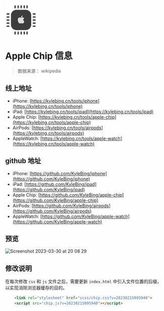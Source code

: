 <img src="https://github.com/KyleBing/apple-chip/raw/master/imgs/logo.png" width="100">

# Apple Chip 信息

> 数据来源： wikipedia

## 线上地址
- iPhone: [https://kylebing.cn/tools/iphone](https://kylebing.cn/tools/iphone)
- iPad: [https://kylebing.cn/tools/ipad](https://kylebing.cn/tools/ipad)
- Apple Chip: [https://kylebing.cn/tools/apple-chip](https://kylebing.cn/tools/apple-chip)
- AirPods: [https://kylebing.cn/tools/airpods](https://kylebing.cn/tools/airpods)
- AppleWatch: [https://kylebing.cn/tools/apple-watch](https://kylebing.cn/tools/apple-watch)


## github 地址
- iPhone: [https://github.com/KyleBing/iphone](https://github.com/KyleBing/iphone)
- iPad: [https://github.com/KyleBing/ipad](https://github.com/KyleBing/ipad)
- Apple Chip: [https://github.com/KyleBing/apple-chip](https://github.com/KyleBing/apple-chip)
- AirPods: [https://github.com/KyleBing/airpods](https://github.com/KyleBing/airpods)
- AppleWatch: [https://github.com/KyleBing/apple-watch](https://github.com/KyleBing/apple-watch)

## 预览

<img width="1920" alt="Screenshot 2023-03-30 at 20 08 29" src="https://user-images.githubusercontent.com/12215982/228832248-46f00382-97a4-42b6-ac97-ae907928faee.png">



## 修改说明
在每次修改 `css` 和 `js` 文件之后，需要更新 `index.html` 中引入文件位置的后缀，以实现消除浏览器缓存的目的。

```html
    <link rel="stylesheet" href="scss/chip.css?v=20230215095940">
    <script src="chip.js?v=20230215095940"></script>
```
